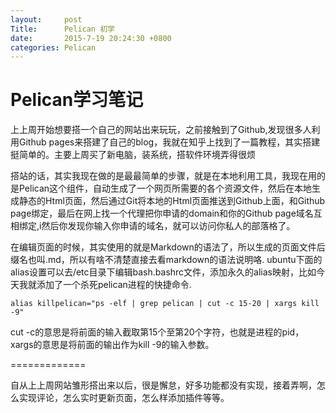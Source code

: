 ```yaml
---
layout: 	post
Title:		Pelican 初学
date:		2015-7-19 20:24:30 +0800
categories:	Pelican
---
```


  Pelican学习笔记
=============

上上周开始想要搭一个自己的网站出来玩玩，之前接触到了Github,发现很多人利用Github pages来搭建了自己的blog，我就在知乎上找到了一篇教程，其实搭建挺简单的。主要上周买了新电脑，装系统，搭软件环境弄得很烦

搭站的话，其实我现在做的是最最简单的步骤，就是在本地利用工具，我现在用的是Pelican这个组件，自动生成了一个网页所需要的各个资源文件，然后在本地生成静态的Html页面，然后通过Git将本地的Html页面推送到Github上面，和Github page绑定，最后在网上找一个代理把你申请的domain和你的Github page域名互相绑定,i然后你发现你输入你申请的域名，就可以访问你私人的部落格了。
    
在编辑页面的时候，其实使用的就是Markdown的语法了，所以生成的页面文件后缀名也叫.md，所以有啥不清楚直接去看markdown的语法说明咯. ubuntu下面的alias设置可以去/etc目录下编辑bash.bashrc文件，添加永久的alias映射，比如今天我就添加了一个杀死pelican进程的快捷命令.

	alias killpelican="ps -elf | grep pelican | cut -c 15-20 | xargs kill -9"

cut -c的意思是将前面的输入截取第15个至第20个字符，也就是进程的pid，xargs的意思是将前面的输出作为kill -9的输入参数。


=============

自从上上周网站雏形搭出来以后，很是懈怠，好多功能都没有实现，接着弄啊，怎么实现评论，怎么实时更新页面，怎么样添加插件等等。
